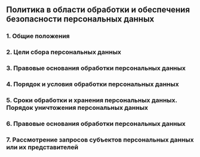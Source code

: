 ## Политика в области обработки и обеспечения безопасности персональных данных

### 1. Общие положения

### 2. Цели сбора персональных данных

### 3. Правовые основания обработки персональных данных

### 4. Порядок и условия обработки персональных данных

### 5. Сроки обработки и хранения персональных данных. Порядок уничтожения персональных данных

### 6. Правовые основания обработки персональных данных

### 7. Рассмотрение запросов субъектов персональных данных или их представителей
